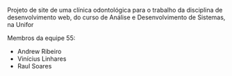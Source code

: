 Projeto de site de uma clínica odontológica para o trabalho da disciplina de desenvolvimento web, do curso de Análise e Desenvolvimento de Sistemas, na Unifor

Membros da equipe 55:

- Andrew Ribeiro
- Vinícius Linhares
- Raul Soares
